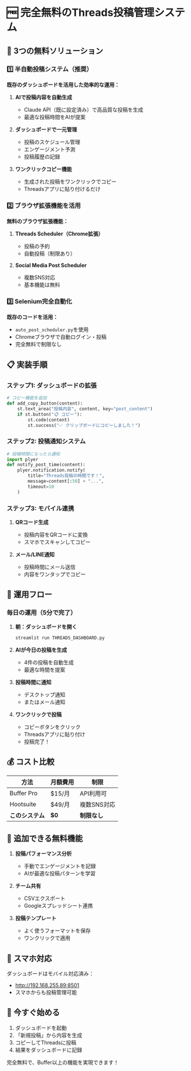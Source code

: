 # 🆓 完全無料のThreads投稿管理システム

## 🚀 3つの無料ソリューション

### 1️⃣ 半自動投稿システム（推奨）

**既存のダッシュボードを活用した効率的な運用：**

1. **AIで投稿内容を自動生成**
   - Claude API（既に設定済み）で高品質な投稿を生成
   - 最適な投稿時間をAIが提案

2. **ダッシュボードで一元管理**
   - 投稿のスケジュール管理
   - エンゲージメント予測
   - 投稿履歴の記録

3. **ワンクリックコピー機能**
   - 生成された投稿をワンクリックでコピー
   - Threadsアプリに貼り付けるだけ

### 2️⃣ ブラウザ拡張機能を活用

**無料のブラウザ拡張機能：**

1. **Threads Scheduler（Chrome拡張）**
   - 投稿の予約
   - 自動投稿（制限あり）

2. **Social Media Post Scheduler**
   - 複数SNS対応
   - 基本機能は無料

### 3️⃣ Selenium完全自動化

**既存のコードを活用：**
- `auto_post_scheduler.py`を使用
- Chromeブラウザで自動ログイン・投稿
- 完全無料で制限なし

## 📋 実装手順

### ステップ1: ダッシュボードの拡張

```python
# コピー機能を追加
def add_copy_button(content):
    st.text_area("投稿内容", content, key="post_content")
    if st.button("📋 コピー"):
        st.code(content)
        st.success("✅ クリップボードにコピーしました！")
```

### ステップ2: 投稿通知システム

```python
# 投稿時間になったら通知
import plyer
def notify_post_time(content):
    plyer.notification.notify(
        title="Threads投稿の時間です！",
        message=content[:50] + "...",
        timeout=10
    )
```

### ステップ3: モバイル連携

1. **QRコード生成**
   - 投稿内容をQRコードに変換
   - スマホでスキャンしてコピー

2. **メール/LINE通知**
   - 投稿時間にメール送信
   - 内容をワンタップでコピー

## 🎯 運用フロー

### 毎日の運用（5分で完了）

1. **朝：ダッシュボードを開く**
   ```bash
   streamlit run THREADS_DASHBOARD.py
   ```

2. **AIが今日の投稿を生成**
   - 4件の投稿を自動生成
   - 最適な時間を提案

3. **投稿時間に通知**
   - デスクトップ通知
   - またはメール通知

4. **ワンクリックで投稿**
   - コピーボタンをクリック
   - Threadsアプリに貼り付け
   - 投稿完了！

## 💰 コスト比較

| 方法 | 月額費用 | 制限 |
|------|---------|------|
| Buffer Pro | $15/月 | API利用可 |
| Hootsuite | $49/月 | 複数SNS対応 |
| **このシステム** | **$0** | **制限なし** |

## 🔧 追加できる無料機能

1. **投稿パフォーマンス分析**
   - 手動でエンゲージメントを記録
   - AIが最適な投稿パターンを学習

2. **チーム共有**
   - CSVエクスポート
   - Googleスプレッドシート連携

3. **投稿テンプレート**
   - よく使うフォーマットを保存
   - ワンクリックで適用

## 📱 スマホ対応

ダッシュボードはモバイル対応済み：
- http://192.168.255.89:8501
- スマホからも投稿管理可能

## 🚀 今すぐ始める

1. ダッシュボードを起動
2. 「新規投稿」から内容を生成
3. コピーしてThreadsに投稿
4. 結果をダッシュボードに記録

完全無料で、Buffer以上の機能を実現できます！